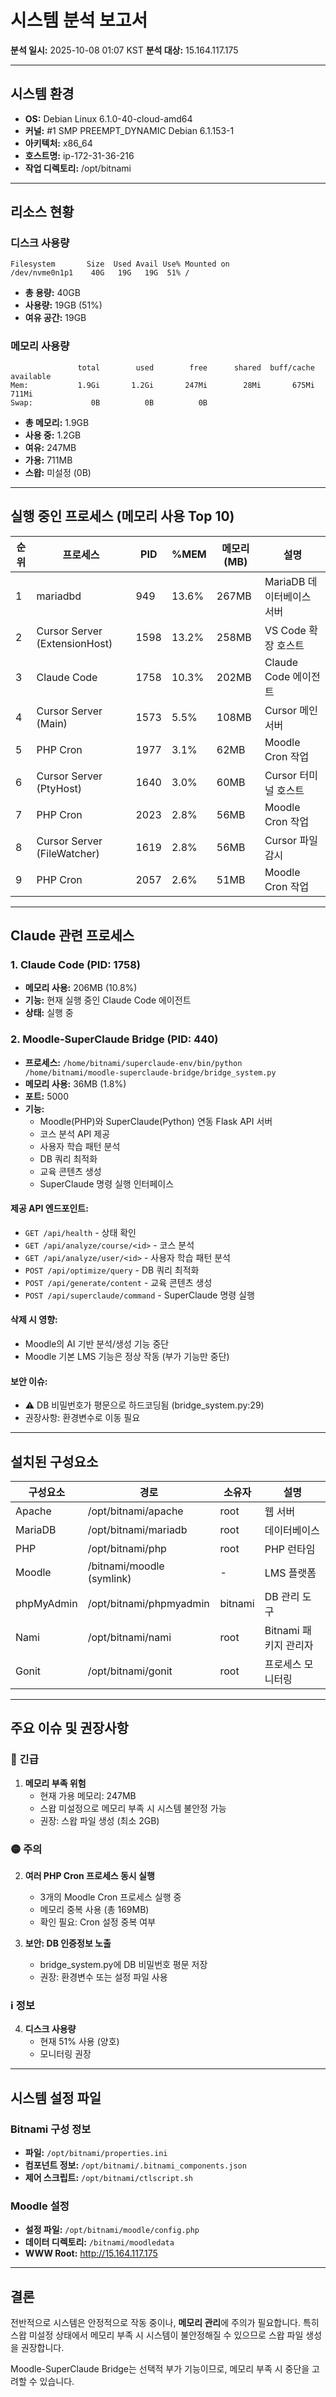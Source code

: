 # 시스템 분석 보고서

**분석 일시:** 2025-10-08 01:07 KST
**분석 대상:** 15.164.117.175

---

## 시스템 환경

- **OS:** Debian Linux 6.1.0-40-cloud-amd64
- **커널:** #1 SMP PREEMPT_DYNAMIC Debian 6.1.153-1
- **아키텍처:** x86_64
- **호스트명:** ip-172-31-36-216
- **작업 디렉토리:** /opt/bitnami

---

## 리소스 현황

### 디스크 사용량
```
Filesystem       Size  Used Avail Use% Mounted on
/dev/nvme0n1p1    40G   19G   19G  51% /
```
- **총 용량:** 40GB
- **사용량:** 19GB (51%)
- **여유 공간:** 19GB

### 메모리 사용량
```
               total        used        free      shared  buff/cache   available
Mem:           1.9Gi       1.2Gi       247Mi        28Mi       675Mi       711Mi
Swap:             0B          0B          0B
```
- **총 메모리:** 1.9GB
- **사용 중:** 1.2GB
- **여유:** 247MB
- **가용:** 711MB
- **스왑:** 미설정 (0B)

---

## 실행 중인 프로세스 (메모리 사용 Top 10)

| 순위 | 프로세스 | PID | %MEM | 메모리(MB) | 설명 |
|------|----------|-----|------|------------|------|
| 1 | mariadbd | 949 | 13.6% | 267MB | MariaDB 데이터베이스 서버 |
| 2 | Cursor Server (ExtensionHost) | 1598 | 13.2% | 258MB | VS Code 확장 호스트 |
| 3 | Claude Code | 1758 | 10.3% | 202MB | Claude Code 에이전트 |
| 4 | Cursor Server (Main) | 1573 | 5.5% | 108MB | Cursor 메인 서버 |
| 5 | PHP Cron | 1977 | 3.1% | 62MB | Moodle Cron 작업 |
| 6 | Cursor Server (PtyHost) | 1640 | 3.0% | 60MB | Cursor 터미널 호스트 |
| 7 | PHP Cron | 2023 | 2.8% | 56MB | Moodle Cron 작업 |
| 8 | Cursor Server (FileWatcher) | 1619 | 2.8% | 56MB | Cursor 파일 감시 |
| 9 | PHP Cron | 2057 | 2.6% | 51MB | Moodle Cron 작업 |

---

## Claude 관련 프로세스

### 1. Claude Code (PID: 1758)
- **메모리 사용:** 206MB (10.8%)
- **기능:** 현재 실행 중인 Claude Code 에이전트
- **상태:** 실행 중

### 2. Moodle-SuperClaude Bridge (PID: 440)
- **프로세스:** `/home/bitnami/superclaude-env/bin/python /home/bitnami/moodle-superclaude-bridge/bridge_system.py`
- **메모리 사용:** 36MB (1.8%)
- **포트:** 5000
- **기능:**
  - Moodle(PHP)와 SuperClaude(Python) 연동 Flask API 서버
  - 코스 분석 API 제공
  - 사용자 학습 패턴 분석
  - DB 쿼리 최적화
  - 교육 콘텐츠 생성
  - SuperClaude 명령 실행 인터페이스

#### 제공 API 엔드포인트:
- `GET /api/health` - 상태 확인
- `GET /api/analyze/course/<id>` - 코스 분석
- `GET /api/analyze/user/<id>` - 사용자 학습 패턴 분석
- `POST /api/optimize/query` - DB 쿼리 최적화
- `POST /api/generate/content` - 교육 콘텐츠 생성
- `POST /api/superclaude/command` - SuperClaude 명령 실행

#### 삭제 시 영향:
- Moodle의 AI 기반 분석/생성 기능 중단
- Moodle 기본 LMS 기능은 정상 작동 (부가 기능만 중단)

#### 보안 이슈:
- ⚠️ DB 비밀번호가 평문으로 하드코딩됨 (bridge_system.py:29)
- 권장사항: 환경변수로 이동 필요

---

## 설치된 구성요소

| 구성요소 | 경로 | 소유자 | 설명 |
|----------|------|--------|------|
| Apache | /opt/bitnami/apache | root | 웹 서버 |
| MariaDB | /opt/bitnami/mariadb | root | 데이터베이스 |
| PHP | /opt/bitnami/php | root | PHP 런타임 |
| Moodle | /bitnami/moodle (symlink) | - | LMS 플랫폼 |
| phpMyAdmin | /opt/bitnami/phpmyadmin | bitnami | DB 관리 도구 |
| Nami | /opt/bitnami/nami | root | Bitnami 패키지 관리자 |
| Gonit | /opt/bitnami/gonit | root | 프로세스 모니터링 |

---

## 주요 이슈 및 권장사항

### 🔴 긴급
1. **메모리 부족 위험**
   - 현재 가용 메모리: 247MB
   - 스왑 미설정으로 메모리 부족 시 시스템 불안정 가능
   - 권장: 스왑 파일 생성 (최소 2GB)

### 🟡 주의
2. **여러 PHP Cron 프로세스 동시 실행**
   - 3개의 Moodle Cron 프로세스 실행 중
   - 메모리 중복 사용 (총 169MB)
   - 확인 필요: Cron 설정 중복 여부

3. **보안: DB 인증정보 노출**
   - bridge_system.py에 DB 비밀번호 평문 저장
   - 권장: 환경변수 또는 설정 파일 사용

### ℹ️ 정보
4. **디스크 사용량**
   - 현재 51% 사용 (양호)
   - 모니터링 권장

---

## 시스템 설정 파일

### Bitnami 구성 정보
- **파일:** `/opt/bitnami/properties.ini`
- **컴포넌트 정보:** `/opt/bitnami/.bitnami_components.json`
- **제어 스크립트:** `/opt/bitnami/ctlscript.sh`

### Moodle 설정
- **설정 파일:** `/opt/bitnami/moodle/config.php`
- **데이터 디렉토리:** `/bitnami/moodledata`
- **WWW Root:** http://15.164.117.175

---

## 결론

전반적으로 시스템은 안정적으로 작동 중이나, **메모리 관리**에 주의가 필요합니다. 특히 스왑 미설정 상태에서 메모리 부족 시 시스템이 불안정해질 수 있으므로 스왑 파일 생성을 권장합니다.

Moodle-SuperClaude Bridge는 선택적 부가 기능이므로, 메모리 부족 시 중단을 고려할 수 있습니다.
